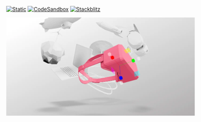 [![Static](https://img.shields.io/badge/demo-%23646CFF.svg?logo=html5&logoColor=white)](https://pmndrs.github.io/examples/transformcontrols-and-makedefault)
[![CodeSandbox](https://img.shields.io/badge/codesandbox-040404?logo=codesandbox&logoColor=DBDBDB)](https://codesandbox.io/s/github/pmndrs/examples/tree/main/demos/transformcontrols-and-makedefault)
[![Stackblitz](https://img.shields.io/badge/stackblitz-fff?logo=Stackblitz&logoColor=1389FD)](https://stackblitz.com/github/pmndrs/examples/tree/main/demos/transformcontrols-and-makedefault)

![](thumbnail.webp)
